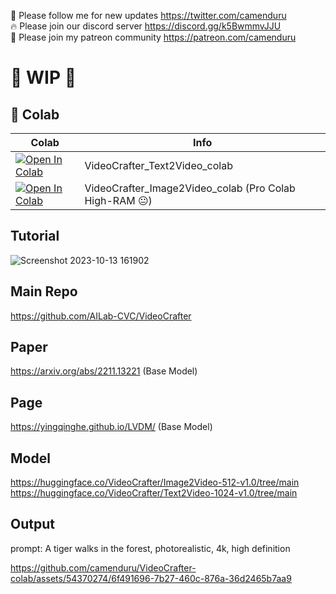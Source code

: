 🐣 Please follow me for new updates https://twitter.com/camenduru <br />
🔥 Please join our discord server https://discord.gg/k5BwmmvJJU <br />
🥳 Please join my patreon community https://patreon.com/camenduru <br />

# 🚦 WIP 🚦

## 🦒 Colab

| Colab | Info
| --- | --- |
[![Open In Colab](https://colab.research.google.com/assets/colab-badge.svg)](https://colab.research.google.com/github/camenduru/VideoCrafter-colab/blob/main/VideoCrafter_Text2Video_colab.ipynb) | VideoCrafter_Text2Video_colab
[![Open In Colab](https://colab.research.google.com/assets/colab-badge.svg)](https://colab.research.google.com/github/camenduru/VideoCrafter-colab/blob/main/VideoCrafter_Image2Video_colab.ipynb) | VideoCrafter_Image2Video_colab (Pro Colab High-RAM 😐)

## Tutorial
![Screenshot 2023-10-13 161902](https://github.com/camenduru/VideoCrafter-colab/assets/54370274/a8d4db1a-5e08-4125-b293-ce18f52678a0)

## Main Repo
https://github.com/AILab-CVC/VideoCrafter

## Paper
https://arxiv.org/abs/2211.13221 (Base Model)

## Page
https://yingqinghe.github.io/LVDM/ (Base Model)

## Model
https://huggingface.co/VideoCrafter/Image2Video-512-v1.0/tree/main <br />
https://huggingface.co/VideoCrafter/Text2Video-1024-v1.0/tree/main <br />

## Output

prompt: A tiger walks in the forest, photorealistic, 4k, high definition

https://github.com/camenduru/VideoCrafter-colab/assets/54370274/6f491696-7b27-460c-876a-36d2465b7aa9
